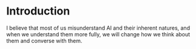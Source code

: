 # Introduction

I believe that most of us misunderstand AI and their inherent natures, and when we understand them more fully, we will change how we think about them and converse with them.